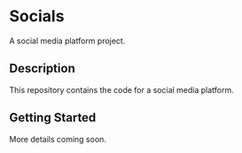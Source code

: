 # Socials

A social media platform project.

## Description

This repository contains the code for a social media platform.

## Getting Started

More details coming soon.
